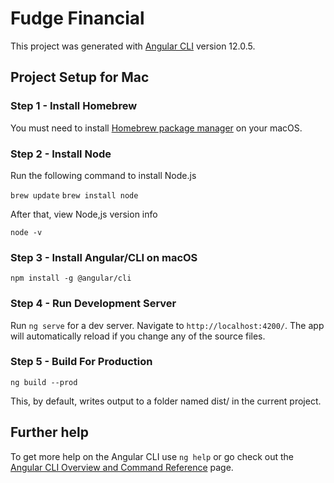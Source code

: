 # Fudge Financial

This project was generated with [Angular CLI](https://github.com/angular/angular-cli) version 12.0.5.

## Project Setup for Mac

### Step 1 - Install Homebrew

You must need to install [Homebrew package manager](https://tecadmin.net/install-homebrew-macos/) on your macOS.

### Step 2 - Install Node

Run the following command to install Node.js

`brew update`
`brew install node`

After that, view Node,js version info

`node -v`

### Step 3 - Install Angular/CLI on macOS

`npm install -g @angular/cli`

### Step 4 - Run Development Server

Run `ng serve` for a dev server. Navigate to `http://localhost:4200/`. The app will automatically reload if you change any of the source files.

### Step 5 - Build For Production

`ng build --prod`

This, by default, writes output to a folder named dist/ in the current project.

## Further help

To get more help on the Angular CLI use `ng help` or go check out the [Angular CLI Overview and Command Reference](https://angular.io/cli) page.
